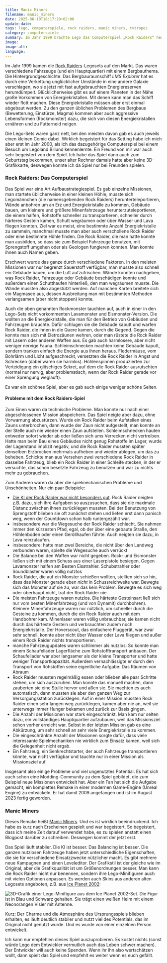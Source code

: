 ```yaml
---
title: Manic Miners
filename: manic_miners
date: 2025-06-10T18:17:29+02:00
update-date:
tags: lego, computerspiele, rock raiders, manic miners, tvtropes
category: computerspiele
summary: Im Jahr 1999 brachte Lego das Computerspiel „Rock Raiders“ heraus. Im Jahr 2023 hat ein Fan ein verbessertes Fan-Remake veröffentlicht: Manic Miners.
image:
image-alt:
language:
---
```


Im Jahr 1999 kamen die [Rock Raiders](https://brickipedia.fandom.com/wiki/Rock_Raiders)-Legosets auf den Markt. Das waren verschiedene Fahrzeuge (und ein Hauptquartier) mit einem Bergbauthema. Die Hintergrundgeschichte: Das Bergbauraumschiff *LMS Explorer* hat es durch eine Verkettung unglücklicher Umstände in eine andere Galaxie verschlagen, wo sie jetzt mit fast aufgebrauchten Energiereserven herumdümpelt. Glücklicherweise gibt es auf einem Planeten in der Nähe große Vorkommen von Energiekristallen. Mit denen kann man das Schiff wieder flott machen. Diese Energiekristalle müssen aber erst einmal abgebaut werden. Zu den ganzen üblichen Problemen des Bergbaus (Bewetterung, Einstürze, Magma) kommen aber auch aggressive Lebensformen (Rockmonster) dazu, die sich von diesen Energiekristallen ernähren und zu Futterneid neigen.

Die Lego-Sets waren ganz nett, bei den meisten davon gab es auch jeweils einen kleinen Comic dabei. Wirklich begeistert für das Setting habe ich mich aber erst im Jahr 2000, als ich das dazugehörige Computerspiel bei einem Besuch um Legoland Billund kennenlernte. Ein Freund von mir war auch sehr begeistert von dem Spiel. Ich habe das Spiel dann auch zum Geburtstag bekommen, unser alter Rechner damals hatte aber keine 3D-Grafikkarte, deswegen konnte ich da Spiel nur bei Freunden spielen.

### Rock Raiders: Das Computerspiel

Das Spiel war eine Art Aufbaustrategiespiel. Es gab einzelne Missionen, man startete üblicherweise in einer kleinen Höhle, musste sich Legomännchen (die namensgebenden Rock Raiders) herunterteleportieren, Wände anbohren um an Erz und Energiekristalle zu kommen, Gebäude bauen, um kleinere und größere Minenfahrzeuge herunterzuteleportieren, die einem halfen, Rohstoffe schneller zu transportieren, schneller durch härteres Gestein kamen, Schutt wegräumen oder über Wasser und Lava fliegen konnten. Ziel war es meist, eine bestimmte Anzahl Energiekristalle zu sammeln, manchmal musste man aber auch verschollene Rock Raider oder eine bestimmte Höhle finden. Die Rock Raider, die man hatte konnte man ausbilden, so dass sie zum Beispiel Fahrzeuge benutzen, mit Sprengstoff umgehen oder als Geologen fungieren konnten. Man konnte ihnen auch Namen geben.

Erschwert wurde das ganze durch verschiedene Faktoren. In den meisten Missionen war nur begrenzt Sauerstoff verfügbar, man musste also schnell ein Gebäude bauen, um die Luft aufzufrischen. Wände konnten nachgeben, was Rock Raider, Fahrzeuge oder Gebäude beschädigen konnte und außerdem einen Schutthaufen hinterließ, den man wegräumen musste. Die Wände mussten also abgestützt werden. Auf manchen Karten breitete sich ein Magmasee aus, dessen Ausbreitung man mit bestimmten Methoden verlangsamen (aber nicht stoppen) konnte.

Auch die oben genannten Rockmonster tauchten auf, auch in einer in den Lego-Sets nicht vorkommenten Lavamonster und Eismonster-Version. Die wollten an die Energiekristalle, die man für den Betrieb von Gebäuden und Fahrzeugen brauchte. Dafür schlugen sie die Gebäude kaputt und warfen Rock Raider, die ihnen in die Quere kamen, durch die Gegend. Gegen die konnte man sich mit Eletrozäunen wehren, oder man rüstete die Rock Raider mit Lasern oder anderen Waffen aus. Es gab auch harmlosere, aber nicht weniger nervige Fauna. Schleimschnecken machten keine Gebäude kaputt, sondern tranken einfach die Energie aus ihnen heraus. Fledermäuse, vom Bohrlärm und Licht aufgeschreckt, versetzten die Rock Raider in Angst und Schrecken (dabei waren sie harmlos). Höhlenspinnen produzierten zur Verteidigung ein glitschiges Sekret, auf dem die Rock Raider ausrutschten (normal nur nervig, aber problematisch, wenn der Rock Raider gerade vor einer Sprengung wegläuft).

Es war ein schönes Spiel, aber es gab auch einige weniger schöne Seiten.

#### Probleme mit dem Rock Raiders-Spiel

Zum Einen waren da technische Probleme. Man konnte nur nach einer abgeschlossenen Mission abspeichern. Das Spiel neigte aber dazu, ohne Vorwarnung abzustürzen. Wurde ein Rock Raider beim Aufstellen eines Zauns unterbrochen, dann wurde der Zaun nicht aufgestellt, man konnte an der Stelle auch nie wieder einen Zaun aufstellen. Schleimschnecken hauten entweder sofort wieder ab oder ließen sich ums Verrecken nicht vertreiben. Hatte man beim Bau eines Gebäudes nicht genug Rohstoffe im Lager, wurde der Lagerstand implizit negativ, und die Rock Raider mussten später denselben Erzbrocken mehrmals aufheben und wieder ablegen, um das zu beheben. Schickte man aus Versehen zwei verschiedene Rock Raider in dasselbe Fahrzeug, blieb ein Rock Raider in einer Schleife stecken, in der er versuchte, das schon besetzte Fahrzeug zu benutzen und war zu nichts mehr zu gebrauchen.

Zum Anderen waren da aber die spielmechanischen Probleme und Unschönheiten. Nur ein paar Beispiele:

- [Die KI der Rock Raider war nicht besonders gut](https://tvtropes.org/pmwiki/pmwiki.php/Main/ArtificialStupidity). Rock Raider neigten z.B. dazu, sich ihre Aufgaben so auszusuchen, dass sie die maximale Distanz zwischen ihnen zurücklegen mussten. Bei der Benutzung von Sprengstoff blieben sie oft zunächst stehen und liefen erst dann panisch weg, wenn der Countdown schon halb runtergezählt war.
- insbesondere war die Wegesuche der Rock Raider schlecht. Sie nahmen immer den kürzesten Pfad, egal, ob der über eine gebaute Straße, den Höhlenboden oder einen Geröllhaufen führte. Auch neigten sie dazu, in Lava reinzulaufen.
- insbesondere: hatte man zwei Bereiche, die nicht über den Landweg verbunden waren, spielte die Wegesuche auch verrückt
- Die Balance bei den Waffen war nicht gegeben. Rock- und Eismonster ließen sich mit einem Schuss aus einer Laserpistole besiegen. Gegen Lavamonster halfen am Besten Eisstrahler. Schubstrahler oder Soundblaster waren völlig nutzlos
- Rock Raider, die auf ein Monster schießen wollten, stellten sich so hin, dass das Monster gerade eben _nicht_ in Schussreichweite war. Bewegte sich das Monster auf sie zu, war das kein Problem. Bewegte es sich weg oder überhaupt nicht, traf der Rock Raider nie.
- Die meisten Fahrzeuge waren nutzlos. Die härteste Gesteinsart ließ sich nur vom besten Minenfahrzeug (und von Dynamit) durchbohren). Kleinere Minenfahrzeuge waren nur nützlich, um schneller durch die Gesteine zu kommen, durch die ein Rock Raider auch mit dem Handbohrer kam. Minenlaser waren völlig unbrauchbar, sie kamen nicht durch das härteste Gestein und verbrauchten zudem noch Energiekristalle. Der Hoverscout, das einfachere Fluggerät, war zwar sehr schnell, konnte aber nicht über Wasser oder Lava fliegen und außer einem Rock Raider nichts transportieren.
- manche Fahrzeugupdates waren schlimmer als nutzlos: So konnte man einem Schaufellader Lagerfläche zum Rohstofftransport anbauen. Der Schaufellader war aber langsamer als der kleine Transporter und hatte weniger Transportkapazität. Außerdem vernachlässigte er durch den Transport von Rohstoffen seine eigentliche Aufgabe: Das Räumen von Abraum
- Rock Raider mussten regelmäßig essen oder blieben alle paar Schritte stehen, um sich auszuruhen. Man konnte das manuell machen, dann zauberten sie eine Stulle hervor und aßen sie. Sie machten es auch automatisch, dann mussten sie aber den ganzen Weg zur Versorgungsstation zurücklegen. Auf in einer Mission mussten Rock Raider einen sehr langen weg zurücklegen, kamen aber nie an, weil sie unterwegs immer Hunger bekamen und zurück zur Basis gingen.
- Die Anzahl der Missionen war stark eingeschränkt. Man kam nur selten dazu, ein vollständiges Hauptquartier aufzubauen, weil das Missionsziel schon vorher erreicht war. Selbst in der letzten Mission gab es eine Abkürzung, um sehr schnell an sehr viele Energiekristalle zu kommen.
- Die eingeschränkte Anzahl der Missionen sorgte dafür, dass viele interessante Spielmechaniken nie wirklich zum Einsatz kamen, weil sich die Gelegenheit nicht ergab.
- Ein Fahrzeug, ein Senkrechtstarter, der auch Fahrzeuge transportieren könnte, war nicht verfügbar und tauchte nur in einer Mission als Missionsziel auf.

Insgesamt also einige Probleme und viel ungenutztes Potential. Es hat sich auch schon eine Modding-Community zu dem Spiel gebildet, die zum Beispiel neue Missionen entwickelt hat. Aber ein Fan hat sich die Aufgabe gemacht, ein komplettes Remake in einer modernen Game-Engine (Unreal Engine) zu entwickeln. Er hat damit 2009 angefangen und ist im August 2023 fertig geworden.

### Manic Miners

Dieses Remake heißt [Manic Miners](https://manicminers.baraklava.com/). Und es ist wirklich beeindruckend. Ich habe es kurz nach Erscheinen gespielt und war begeistert. So begeistert, dass ich meine Zeit darauf verwendet habe, es zu spielen anstatt einen Blogpost darüber zu schreiben. Deswegen kommt der jetzt erst.

Das Spiel läuft stabiler. Die KI ist besser. Das Balancing ist besser. Die ganzen nutzlosen Fahrzeuge haben jetzt unterschiedliche Eigenschaften, die sie für verschiedene Einsatzzwecke nützlicher macht. Es gibt mehrere neue Kampagnen und einen Leveleditor. Der Grafikstil ist der gleiche wie im Original, aber die Grafikqualität ist um Größenordnungen besser. Man kann die Rock Raider nicht nur benennen, sondern ihre Lego-Minifiguren auch mit vielen Optionen anpassen. Es werden auch Skins aus anderen alten Legosets angeboten, z.B. aus [Ice Planet 2002](https://brickipedia.fandom.com/wiki/Ice_Planet_2002):

![3D-Grafik einer Lego-Minifigure aus dem Ice Planet 2002-Set. Die Figur ist in Blau und Schwarz gehalten. Sie trägt einen weißen Helm mit einem Neonorangen Visier mit Antenne.](/file/manic_miners_lego_ice_guy.webp "Laut Brickipedia heißt der Typ „Commander Cold“.")

Kurz: Der Charme und die Atmosphäre des Ursprungsspiels blieben erhalten, es läuft deutlich stabiler und nutzt viel des Potentials, das im Original nicht genutzt wurde. Und es wurde von einer einzelnen Person entwickelt.

Ich kann nur empfehlen dieses Spiel auszuprobieren. Es kostet nichts (sonst würde Lego dem Entwickler vermutlich auch das Leben schwer machen). Der Entwickler will auch keine Spenden. Wenn ihr ihn also wertschätzen wollt, dann spielt das Spiel und empfehlt es weiter wenn es euch gefällt.
